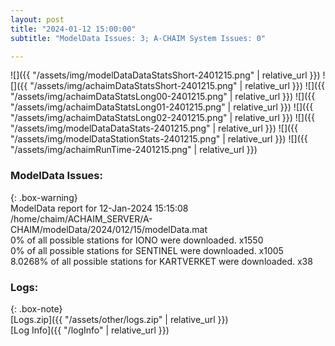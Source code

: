 ```yaml
---
layout: post
title: "2024-01-12 15:00:00"
subtitle: "ModelData Issues: 3; A-CHAIM System Issues: 0"

---
```


![]({{ "/assets/img/modelDataDataStatsShort-2401215.png" | relative_url }})
![]({{ "/assets/img/achaimDataStatsShort-2401215.png" | relative_url }})
![]({{ "/assets/img/achaimDataStatsLong00-2401215.png" | relative_url }})
![]({{ "/assets/img/achaimDataStatsLong01-2401215.png" | relative_url }})
![]({{ "/assets/img/achaimDataStatsLong02-2401215.png" | relative_url }})
![]({{ "/assets/img/modelDataDataStats-2401215.png" | relative_url }})
![]({{ "/assets/img/modelDataStationStats-2401215.png" | relative_url }})
![]({{ "/assets/img/achaimRunTime-2401215.png" | relative_url }})


### ModelData Issues:  
  
{: .box-warning}  
 ModelData report for 12-Jan-2024 15:15:08   
 /home/chaim/ACHAIM_SERVER/A-CHAIM/modelData/2024/012/15/modelData.mat   
 0% of all possible stations for IONO were downloaded. x1550   
 0% of all possible stations for SENTINEL were downloaded. x1005   
 8.0268% of all possible stations for KARTVERKET were downloaded. x38   
  


### Logs:  
  
{: .box-note}  
[Logs.zip]({{ "/assets/other/logs.zip" | relative_url }})  
[Log Info]({{ "/logInfo" | relative_url }})  
